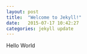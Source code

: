 ```yaml
---
layout: post
title:  "Welcome to Jekyll!"
date:   2015-07-17 10:42:27
categories: jekyll update
---
```

Hello World
